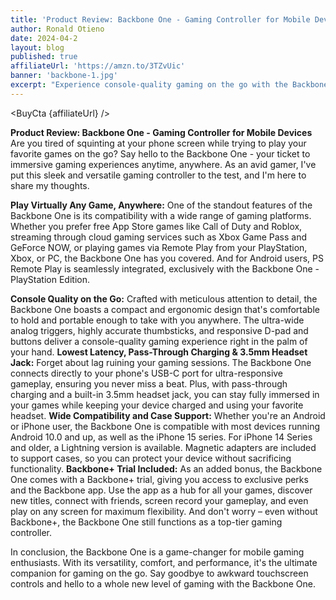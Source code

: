 ```yaml
---
title: 'Product Review: Backbone One - Gaming Controller for Mobile Device, Android and iPhone'
author: Ronald Otieno
date: 2024-04-2
layout: blog
published: true
affiliateUrl: 'https://amzn.to/3TZvUic'
banner: 'backbone-1.jpg'
excerpt: "Experience console-quality gaming on the go with the Backbone One - the ultimate mobile gaming controller. With wide compatibility, low latency, and ergonomic design, it's your ticket to immersive gaming experiences anywhere, anytime"
---
```

<script>
import Img from '$lib/components/custom/Img.svelte'
import BuyCta from '$lib/components/blog/BuyCta.svelte'
import BuyCta2 from '$lib/components/blog/BuyCta2.svelte'
</script>

<BuyCta {affiliateUrl} />

**Product Review: Backbone One - Gaming Controller for Mobile Devices** Are you tired of squinting at your phone screen while trying to play your favorite games on the go? Say hello to the Backbone One - your ticket to immersive gaming experiences anytime, anywhere. As an avid gamer, I've put this sleek and versatile gaming controller to the test, and I'm here to share my thoughts.

**Play Virtually Any Game, Anywhere:**
One of the standout features of the Backbone One is its compatibility with a wide range of gaming platforms. Whether you prefer free App Store games like Call of Duty and Roblox, streaming through cloud gaming services such as Xbox Game Pass and GeForce NOW, or playing games via Remote Play from your PlayStation, Xbox, or PC, the Backbone One has you covered. And for Android users, PS Remote Play is seamlessly integrated, exclusively with the Backbone One - PlayStation Edition.

**Console Quality on the Go:**
Crafted with meticulous attention to detail, the Backbone One boasts a compact and ergonomic design that's comfortable to hold and portable enough to take with you anywhere. The ultra-wide analog triggers, highly accurate thumbsticks, and responsive D-pad and buttons deliver a console-quality gaming experience right in the palm of your hand. **Lowest Latency, Pass-Through Charging & 3.5mm Headset Jack:** Forget about lag ruining your gaming sessions. The Backbone One connects directly to your phone's USB-C port for ultra-responsive gameplay, ensuring you never miss a beat. Plus, with pass-through charging and a built-in 3.5mm headset jack, you can stay fully immersed in your games while keeping your device charged and using your favorite headset. **Wide Compatibility and Case Support:** Whether you're an Android or iPhone user, the Backbone One is compatible with most devices running Android 10.0 and up, as well as the iPhone 15 series. For iPhone 14 Series and older, a Lightning version is available. Magnetic adapters are included to support cases, so you can protect your device without sacrificing functionality. **Backbone+ Trial Included:**
As an added bonus, the Backbone One comes with a Backbone+ trial, giving you access to exclusive perks and the Backbone app. Use the app as a hub for all your games, discover new titles, connect with friends, screen record your gameplay, and even play on any screen for maximum flexibility. And don't worry – even without Backbone+, the Backbone One still functions as a top-tier gaming controller.

In conclusion, the Backbone One is a game-changer for mobile gaming enthusiasts. With its versatility, comfort, and performance, it's the ultimate companion for gaming on the go. Say goodbye to awkward touchscreen controls and hello to a whole new level of gaming with the Backbone One.
